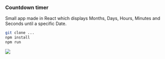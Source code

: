 ### Countdown timer

Small app made in React which displays Months, Days, Hours, Minutes and Seconds until a specific Date. 

```sh
git clone ...
npm install
npm run
```

<img src="https://imgur.com/a/o4n06ho" />
